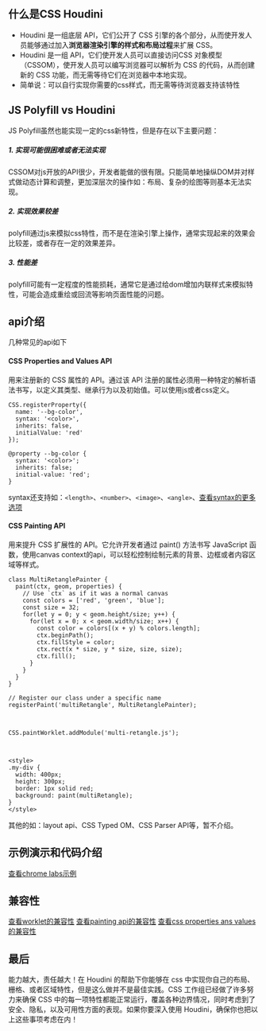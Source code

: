## 什么是CSS Houdini

*   Houdini 是一组底层 API，它们公开了 CSS 引擎的各个部分，从而使开发人员能够通过加入**浏览器渲染引擎的样式和布局过程**来扩展 CSS。
*   Houdini 是一组 API，它们使开发人员可以直接访问CSS 对象模型 （CSSOM），使开发人员可以编写浏览器可以解析为 CSS 的代码，从而创建新的 CSS 功能，而无需等待它们在浏览器中本地实现。
*   简单说：可以自行实现你需要的css样式，而无需等待浏览器支持该特性

## JS Polyfill vs Houdini

JS Polyfill虽然也能实现一定的css新特性，但是存在以下主要问题：

##### 1. 实现可能很困难或者无法实现

CSSOM对js开放的API很少，开发者能做的很有限。只能简单地操纵DOM并对样式做动态计算和调整，更加深层次的操作如：布局、复杂的绘图等则基本无法实现。

##### 2. 实现效果较差

polyfill通过js来模拟css特性，而不是在渲染引擎上操作，通常实现起来的效果会比较差，或者存在一定的效果差异。

##### 3. 性能差

polyfill可能有一定程度的性能损耗，通常它是通过给dom增加内联样式来模拟特性，可能会造成重绘或回流等影响页面性能的问题。

## api介绍

几种常见的api如下

#### CSS Properties and Values API

用来注册新的 CSS 属性的 API。通过该 API 注册的属性必须用一种特定的解析语法书写，以定义其类型、继承行为以及初始值。可以使用js或者css定义。

    CSS.registerProperty({
      name: '--bg-color',
      syntax: '<color>',
      inherits: false,
      initialValue: 'red'
    });
    
    @property --bg-color {
      syntax: '<color>';
      inherits: false;
      initial-value: 'red';
    }

syntax还支持如：`<length>`、`<number>`、`<image>`、`<angle>`、[查看syntax的更多选项](https://developer.mozilla.org/en-US/docs/Web/CSS/@property/syntax)

#### CSS Painting API

用来提升 CSS 扩展性的 API。它允许开发者通过 paint() 方法书写 JavaScript 函数，使用canvas context的api，可以轻松控制绘制元素的背景、边框或者内容区域等样式。

    class MultiRetanglePainter {
      paint(ctx, geom, properties) {
        // Use `ctx` as if it was a normal canvas
        const colors = ['red', 'green', 'blue'];
        const size = 32;
        for(let y = 0; y < geom.height/size; y++) {
          for(let x = 0; x < geom.width/size; x++) {
            const color = colors[(x + y) % colors.length];
            ctx.beginPath();
            ctx.fillStyle = color;
            ctx.rect(x * size, y * size, size, size);
            ctx.fill();
          }
        }          
      }
    }

    // Register our class under a specific name
    registerPaint('multiRetangle', MultiRetanglePainter);



    CSS.paintWorklet.addModule('multi-retangle.js');



    <style>
    .my-div {
      width: 400px;
      height: 300px;
      border: 1px solid red;
      background: paint(multiRetangle);
    }
    </style>

其他的如：layout api、CSS Typed OM、CSS Parser API等，暂不介绍。

## 示例演示和代码介绍

[查看chrome labs示例](https://googlechromelabs.github.io/houdini-samples/)

## 兼容性

[查看worklet的兼容性](https://developer.mozilla.org/en-US/docs/Web/API/Worklet)
[查看painting api的兼容性](https://developer.mozilla.org/en-US/docs/Web/API/CSS_Painting_API)
[查看css properties ans values的兼容性](https://developer.mozilla.org/en-US/docs/Web/API/CSS_Properties_and_Values_API)

## 最后

能力越大，责任越大！在 Houdini 的帮助下你能够在 css 中实现你自己的布局、栅格、或者区域特性，但是这么做并不是最佳实践。CSS 工作组已经做了许多努力来确保 CSS 中的每一项特性都能正常运行，覆盖各种边界情况，同时考虑到了安全、隐私，以及可用性方面的表现。如果你要深入使用 Houdini，确保你也把以上这些事项考虑在内！

